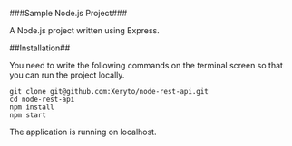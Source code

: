 ###Sample Node.js Project###

A Node.js project written using Express.

##Installation##

You need to write the following commands on the terminal screen so that you can run the project locally.

```
git clone git@github.com:Xeryto/node-rest-api.git
cd node-rest-api
npm install
npm start
```

The application is running on localhost.
